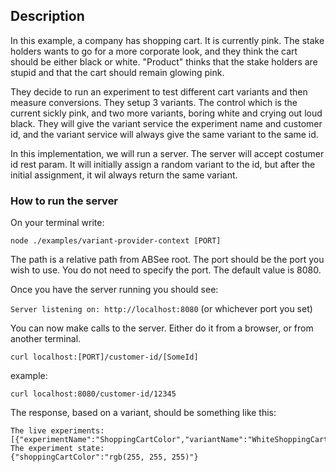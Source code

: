 ## Description
In this example, a company has shopping cart. It is currently pink. The stake holders wants to go 
for a more corporate look, and they think the cart should be either black or white. "Product" thinks
that the stake holders are stupid and that the cart should remain glowing pink.

They decide to run an experiment to test different cart variants and then measure conversions. They
setup 3 variants. The control which is the current sickly pink, and two more variants, boring white
and crying out loud black. They will give the variant service the experiment name and customer id, 
and the variant service will always give the same variant to the same id.

In this implementation, we will run a server. The server will accept costumer id rest param.
It will initially assign a random variant to the id, but after the initial assignment, it wil always
return the same variant.

### How to run the server
On your terminal write:

`node ./examples/variant-provider-context [PORT]`

The path is a relative path from ABSee root. The port should be the port you wish to use. You do not
need to specify the port. The default value is 8080.

Once you have the server running you should see:

`Server listening on: http://localhost:8080` (or whichever port you set)

You can now make calls to the server. Either do it from a browser, or from another terminal.

`curl localhost:[PORT]/customer-id/[SomeId]`

example:

`curl localhost:8080/customer-id/12345`

The response, based on a variant, should be something like this:

```
The live experiments:
[{"experimentName":"ShoppingCartColor","variantName":"WhiteShoppingCart","customerId":"12345"}]
The experiment state:
{"shoppingCartColor":"rgb(255, 255, 255)"}
```